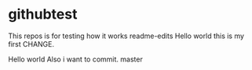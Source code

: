 # githubtest
This repos is for testing how it works
readme-edits
Hello world this is my first CHANGE.

Hello world
Also i want to commit.
 master
